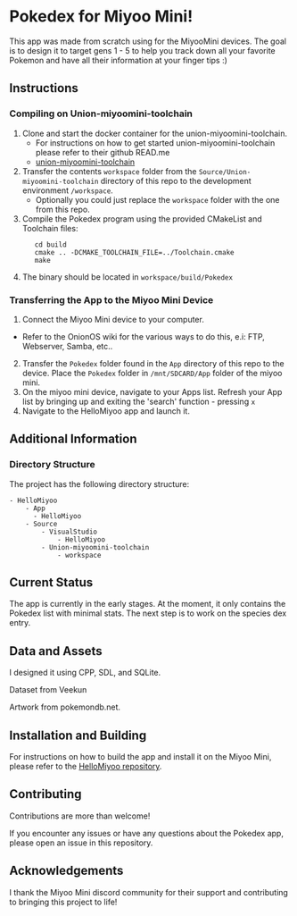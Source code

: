 # Pokedex for Miyoo Mini!

This app was made from scratch using for the MiyooMini devices. The goal is to design it to target gens 1 - 5 to help you track down all your favorite Pokemon and have all their information at your finger tips :) 

## Instructions

### Compiling on Union-miyoomini-toolchain

1. Clone and start the docker container for the union-miyoomini-toolchain. 
   - For instructions on how to get started union-miyoomini-toolchain please refer to their github READ.me 
   - [union-miyoomini-toolchain](https://github.com/MiyooMini/union-toolchain/tree/main)
2. Transfer the contents `workspace` folder from the `Source/Union-miyoomini-toolchain` directory of this repo to the development environment `/workspace`. 
   - Optionally you could just replace the `workspace` folder with the one from this repo. 
3. Compile the Pokedex program using the provided CMakeList and Toolchain files:
     ```
        cd build
        cmake .. -DCMAKE_TOOLCHAIN_FILE=../Toolchain.cmake
        make
     ```
4. The binary should be located in `workspace/build/Pokedex`

### Transferring the App to the Miyoo Mini Device

1. Connect the Miyoo Mini device to your computer.
  - Refer to the OnionOS wiki for the various ways to do this, e.i: FTP, Webserver, Samba, etc..
2. Transfer the `Pokedex` folder found in the `App` directory of this repo to the device. Place the `Pokedex` folder in `/mnt/SDCARD/App` folder of the miyoo mini.
3. On the miyoo mini device, navigate to your Apps list. Refresh your App list by bringing up and exiting the 'search' function - pressing `x`
4. Navigate to the HelloMiyoo app and launch it. 

## Additional Information

### Directory Structure

The project has the following directory structure:
```
- HelloMiyoo
    - App
      - HelloMiyoo
    - Source
        - VisualStudio
            - HelloMiyoo
        - Union-miyoomini-toolchain
            - workspace
```

## Current Status

The app is currently in the early stages. At the moment, it only contains the Pokedex list with minimal stats. The next step is to work on the species dex entry.

## Data and Assets

I designed it using CPP, SDL, and SQLite.

Dataset from Veekun

Artwork from pokemondb.net.

## Installation and Building

For instructions on how to build the app and install it on the Miyoo Mini, please refer to the [HelloMiyoo repository](https://github.com/Yorisoft/HelloMiyoo).

## Contributing

Contributions are more than welcome! 

If you encounter any issues or have any questions about the Pokedex app, please open an issue in this repository.

## Acknowledgements

I thank the Miyoo Mini discord community for their support and contributing to bringing this project to life!
